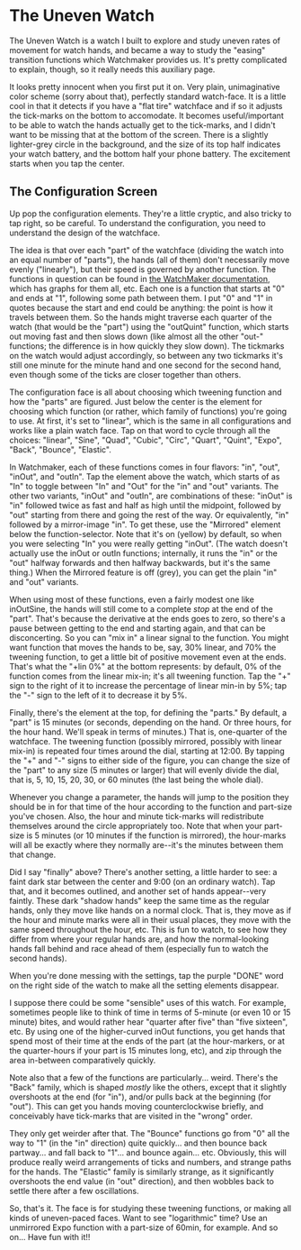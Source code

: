 # The Uneven Watch

The Uneven Watch is a watch I built to explore and study uneven rates of movement for watch hands, and became a way to study the "easing" transition functions which Watchmaker provides us.  It's pretty complicated to explain, though, so it really needs this auxiliary page.

It looks pretty innocent when you first put it on.  Very plain, unimaginative color scheme (sorry about that), perfectly standard watch-face.  It is a little cool in that it detects if you have a "flat tire" watchface and if so it adjusts the tick-marks on the bottom to accomodate.  It becomes useful/important to be able to watch the hands actually get to the tick-marks, and I didn't want to be missing that at the bottom of the screen.  There is a slightly lighter-grey circle in the background, and the size of its top half indicates your watch battery, and the bottom half your phone battery.  The excitement starts when you tap the center.

## The Configuration Screen

Up pop the configuration elements.  They're a little cryptic, and also tricky to tap right, so be careful.  To understand the configuration, you need to understand the design of the watchface.

The idea is that over each "part" of the watchface (dividing the watch into an equal number of "parts"), the hands (all of them) don't necessarily move evenly ("linearly"), but their speed is governed by another function.  The functions in question can be found in [the WatchMaker documentation](http://watchmaker.haz.wiki/lua#tweening_functions), which has graphs for them all, etc.  Each one is a function that starts at "0" and ends at "1", following some path between them.  I put "0" and "1" in quotes because the start and end could be anything: the point is how it travels between them.  So the hands might traverse each quarter of the watch (that would be the "part") using the "outQuint" function, which starts out moving fast and then slows down (like almost all the other "out-" functions; the difference is in how quickly they slow down).  The tickmarks on the watch would adjust accordingly, so between any two tickmarks it's still one minute for the minute hand and one second for the second hand, even though some of the ticks are closer together than others.

The configuration face is all about choosing which tweening function and how the "parts" are figured.  Just below the center is the element for choosing which function (or rather, which family of functions) you're going to use.  At first, it's set to "linear", which is the same in all configurations and works like a plain watch face.  Tap on that word to cycle through all the choices: "linear", "Sine", "Quad", "Cubic", "Circ", "Quart", "Quint", "Expo", "Back", "Bounce", "Elastic".

In Watchmaker, each of these functions comes in four flavors: "in", "out", "inOut", and "outIn".  Tap the element above the watch, which starts of as "In" to toggle between "In" and "Out" for the "in" and "out" variants.  The other two variants, "inOut" and "outIn", are combinations of these: "inOut" is "in" followed twice as fast and half as high until the midpoint, followed by "out" starting from there and going the rest of the way.  Or equivalently, "in" followed by a mirror-image "in".  To get these, use the "Mirrored" element below the function-selector.  Note that it's on (yellow) by default, so when you were selecting "In" you were really getting "inOut".  (The watch doesn't actually use the inOut or outIn functions; internally, it runs the "in" or the "out" halfway forwards and then halfway backwards, but it's the same thing.)  When the Mirrored feature is off (grey), you can get the plain "in" and "out" variants.

When using most of these functions, even a fairly modest one like inOutSine, the hands will still come to a complete *stop* at the end of the "part".  That's because the derivative at the ends goes to zero, so there's a pause between getting to the end and starting again, and that can be disconcerting.  So you can "mix in" a linear signal to the function.  You might want function that moves the hands to be, say, 30% linear, and 70% the tweening function, to get a little bit of positive movement even at the ends. That's what the "+lin 0%" at the bottom represents: by default, 0% of the function comes from the linear mix-in; it's all tweening function.  Tap the "+" sign to the right of it to increase the percentage of linear min-in by 5%; tap the "-" sign to the left of it to decrease it by 5%.

Finally, there's the element at the top, for defining the "parts."  By default, a "part" is 15 minutes (or seconds, depending on the hand.  Or three hours, for the hour hand.  We'll speak in terms of minutes.)  That is, one-quarter of the watchface.  The tweening function (possibly mirrored, possibly with linear mix-in) is repeated four times around the dial, starting at 12:00.  By tapping the "+" and "-" signs to either side of the figure, you can change the size of the "part" to any size (5 minutes or larger) that will evenly divide the dial, that is, 5, 10, 15, 20, 30, or 60 minutes (the last being the whole dial).

Whenever you change a parameter, the hands will jump to the position they should be in for that time of the hour according to the function and part-size you've chosen.  Also, the hour and minute tick-marks will redistribute themselves around the circle appropriately too.  Note that when your part-size is 5 minutes (or 10 minutes if the function is mirrored), the hour-marks will all be exactly where they normally are--it's the minutes between them that change.

Did I say "finally" above?  There's another setting, a little harder to see: a faint dark star between the center and 9:00 (on an ordinary watch).  Tap that, and it becomes outlined, and another set of hands appear--very faintly.  These dark "shadow hands" keep the same time as the regular hands, only they move like hands on a normal clock.  That is, they move as if the hour and minute marks were all in their usual places, they move with the same speed throughout the hour, etc.  This is fun to watch, to see how they differ from where your regular hands are, and how the normal-looking hands fall behind and race ahead of them (especially fun to watch the second hands).

When you're done messing with the settings, tap the purple "DONE" word on the right side of the watch to make all the setting elements disappear.

I suppose there could be some "sensible" uses of this watch.  For example, sometimes people like to think of time in terms of 5-minute (or even 10 or 15 minute) bites, and would rather hear "quarter after five" than "five sixteen", etc.  By using one of the higher-curved inOut functions, you get hands that spend most of their time at the ends of the part (at the hour-markers, or at the quarter-hours if your part is 15 minutes long, etc), and zip through the area in-between comparatively quickly.

Note also that a few of the functions are particularly... weird.  There's the "Back" family, which is shaped *mostly* like the others, except that it slightly overshoots at the end (for "in"), and/or pulls back at the beginning (for "out").  This can get you hands moving counterclockwise briefly, and conceivably have tick-marks that are visited in the "wrong" order.

They only get weirder after that.  The "Bounce" functions go from "0" all the way to "1" (in the "in" direction) quite quickly... and then bounce back partway... and fall back to "1"... and bounce again... etc.  Obviously, this will produce really weird arrangements of ticks and numbers, and strange paths for the hands.  The "Elastic" family is similarly strange, as it significantly overshoots the end value (in "out" direction), and then wobbles back to settle there after a few oscillations.

So, that's it.  The face is for studying these tweening functions, or making all kinds of uneven-paced faces.  Want to see "logarithmic" time?  Use an unmirrored Expo function with a part-size of 60min, for example.  And so on...  Have fun with it!!

